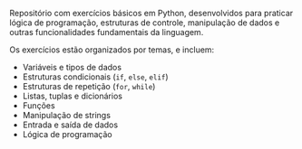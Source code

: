 Repositório com exercícios básicos em Python, desenvolvidos para praticar lógica de programação, 
estruturas de controle, manipulação de dados e outras funcionalidades fundamentais da linguagem.

Os exercícios estão organizados por temas, e incluem:

- Variáveis e tipos de dados
- Estruturas condicionais (`if`, `else`, `elif`)
- Estruturas de repetição (`for`, `while`)
- Listas, tuplas e dicionários
- Funções
- Manipulação de strings
- Entrada e saída de dados
- Lógica de programação
